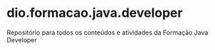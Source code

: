 # dio.formacao.java.developer
Repositório para todos os conteúdos e atividades da Formação Java Developer

